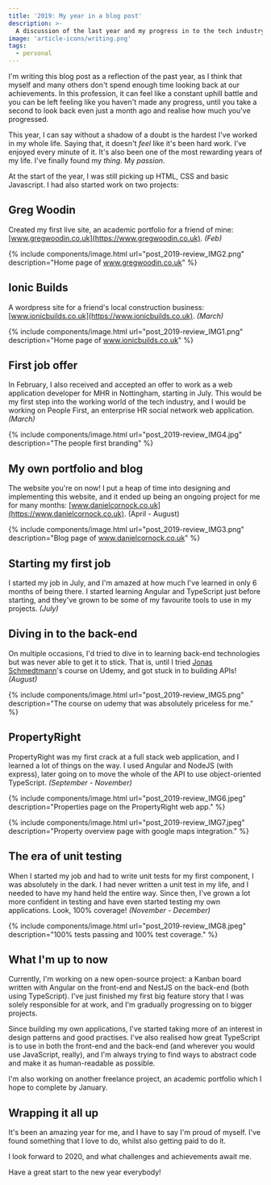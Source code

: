 ```yaml
---
title: '2019: My year in a blog post'
description: >-
  A discussion of the last year and my progress in to the tech industry.
image: 'article-icons/writing.png'
tags:
  - personal
---
```


I'm writing this blog post as a reflection of the past year, as I think that myself and many others don't spend enough time looking back at our achievements. In this profession, it can feel like a constant uphill battle and you can be left feeling like you haven't made any progress, until you take a second to look back even just a month ago and realise how much you've progressed.

This year, I can say without a shadow of a doubt is the hardest I've worked in my whole life. Saying that, it doesn't _feel_ like it's been hard work. I've enjoyed every minute of it. It's also been one of the most rewarding years of my life. I've finally found my _thing_. My _passion_.

At the start of the year, I was still picking up HTML, CSS and basic Javascript. I had also started work on two projects:

## Greg Woodin

Created my first live site, an academic portfolio for a friend of mine: [www.gregwoodin.co.uk](https://www.gregwoodin.co.uk). _(Feb)_

{% include components/image.html
  url="post_2019-review_IMG2.png"
  description="Home page of www.gregwoodin.co.uk" %}

## Ionic Builds

A wordpress site for a friend's local construction business: [www.ionicbuilds.co.uk](https://www.ionicbuilds.co.uk). _(March)_

{% include components/image.html
  url="post_2019-review_IMG1.png"
  description="Home page of www.ionicbuilds.co.uk" %}

## First job offer

In February, I also received and accepted an offer to work as a web application developer for MHR in Nottingham, starting in July. This would be my first step into the working world of the tech industry, and I would be working on People First, an enterprise HR social network web application. _(March)_

{% include components/image.html
  url="post_2019-review_IMG4.jpg"
  description="The people first branding" %}

## My own portfolio and blog

The website you're on now! I put a heap of time into designing and implementing this website, and it ended up being an ongoing project for me for many months: [www.danielcornock.co.uk](https://www.danielcornock.co.uk). (April - August)

{% include components/image.html
  url="post_2019-review_IMG3.png"
  description="Blog page of www.danielcornock.co.uk" %}

## Starting my first job

I started my job in July, and I'm amazed at how much I've learned in only 6 months of being there. I started learning Angular and TypeScript just before starting, and they've grown to be some of my favourite tools to use in my projects. _(July)_

## Diving in to the back-end

On multiple occasions, I'd tried to dive in to learning back-end technologies but was never able to get it to stick. That is, until I tried [Jonas Schmedtmann](https://www.udemy.com/user/jonasschmedtmann/)'s course on Udemy, and got stuck in to building APIs! _(August)_

{% include components/image.html
  url="post_2019-review_IMG5.png"
  description="The course on udemy that was absolutely priceless for me." %}

## PropertyRight

PropertyRight was my first crack at a full stack web application, and I learned a lot of things on the way. I used Angular and NodeJS (with express), later going on to move the whole of the API to use object-oriented TypeScript. _(September - November)_

{% include components/image.html
  url="post_2019-review_IMG6.jpeg"
  description="Properties page on the PropertyRight web app." %}

{% include components/image.html
  url="post_2019-review_IMG7.jpeg"
  description="Property overview page with google maps integration." %}

## The era of unit testing

When I started my job and had to write unit tests for my first component, I was absolutely in the dark. I had never written a unit test in my life, and I needed to have my hand held the entire way. Since then, I've grown a lot more confident in testing and have even started testing my own applications. Look, 100% coverage! _(November - December)_

{% include components/image.html
  url="post_2019-review_IMG8.jpeg"
  description="100% tests passing and 100% test coverage." %}

## What I'm up to now

Currently, I'm working on a new open-source project: a Kanban board written with Angular on the front-end and NestJS on the back-end (both using TypeScript). I've just finished my first big feature story that I was solely responsible for at work, and I'm gradually progressing on to bigger projects.

Since building my own applications, I've started taking more of an interest in design patterns and good practises. I've also realised how great TypeScript is to use in both the front-end and the back-end (and wherever you would use JavaScript, really), and I'm always trying to find ways to abstract code and make it as human-readable as possible.

I'm also working on another freelance project, an academic portfolio which I hope to complete by January.

## Wrapping it all up

It's been an amazing year for me, and I have to say I'm proud of myself. I've found something that I love to do, whilst also getting paid to do it.

I look forward to 2020, and what challenges and achievements await me.

Have a great start to the new year everybody!
